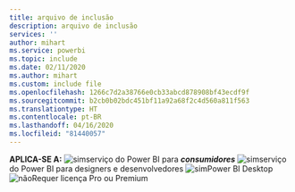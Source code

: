 ```yaml
---
title: arquivo de inclusão
description: arquivo de inclusão
services: ''
author: mihart
ms.service: powerbi
ms.topic: include
ms.date: 02/11/2020
ms.author: mihart
ms.custom: include file
ms.openlocfilehash: 1266c7d2a38766e0cb33abcd878908bf43ecdf9f
ms.sourcegitcommit: b2cb0b02bdc451bf11a92a68f2c4d560a811f563
ms.translationtype: HT
ms.contentlocale: pt-BR
ms.lasthandoff: 04/16/2020
ms.locfileid: "81440057"
---
```

<Token>**APLICA-SE A:** ![sim](media/yes.png)serviço do Power BI para ***consumidores*** ![sim](media/yes.png)serviço do Power BI para designers e desenvolvedores ![sim](media/yes.png)Power BI Desktop ![não](media/no.png)Requer licença Pro ou Premium </Token>